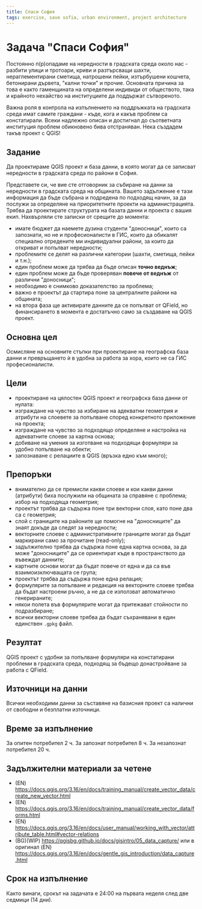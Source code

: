 ```yaml
---
title: Спаси София
tags: exercise, save sofia, urban environment, project architecture
---
```


# Задача "Спаси София"

Постоянно п(р)опадаме на нередности в градската среда около нас - разбити улици и тротоари, криви и разтърсващи шахти, нераглементирани сметища, натрошени пейки, изтърбушени кошчета, бетонирани дървета, "кални точки" и прочие. Основната причина за това е както гаменщината на определени индивиди от обществото, така и крайното нехайство на институциите да поддържат сътвореното.

Важна роля в контрола на изпълнението на поддръжката на градската среда имат самите граждани - къде, кога и какъв проблем са констатирали. Всеки надлежно описан и достигнал до съответната институция проблем обикновено бива отстраняван. Нека създадем такъв проект с QGIS!


## Задание

Да проектираме QGIS проект и база данни, в която могат да се записват нередности в градската среда по райони в София.

Представете си, че вие сте отговорник за събиране на данни за нередности в градската среда на общината. Вашето задължение е тази информация да бъде събрана и подредена по подходящ начин, за да послужи за определяне на приоритетните проекти на администрацията. Трябва да проектирате структурата на базата данни и проекта с вашия екип. Нахвърляли сте записки от срещите до момента:

- имате бюджет да наемете дузина студенти "доносници", които са запознати, но не и професионалисти в ГИС, които да обикалят специално отредените ми индивидуални райони, за които да откриват и попълват нередности;
- проблемите се делят на различни категории (шахти, сметища, пейки и т.н.);
- един проблем може да трябва да бъде описан **точно веднъж**;
- един проблем може да бъде проверяван **повече от веднъж** от различни "доносници";
- необходимо е снимково доказателство за проблема;
- важно е проектът да стартира поне за централните райони на общината;
- на втора фаза ще активирате данните да се попълват от QField, но финансирането в момента е достатъчно само за създаване на QGIS проект.


## Основна цел

Осмисляне на основните стъпки при проектиране на географска база данни и превръщането ѝ в удобна за работа за хора, които не са ГИС професионалисти.


## Цели

- проектиране на цялостен QGIS проект и географска база данни от нулата:
- изграждане на чувство за избиране на адекватни геометрия и атрибути на слоевете за попълване според конкретното приложение на проекта;
- изграждане на чувство за подходящо определяне и настройка на адекватните слоеве за картна основа;
- добиване на умения за изготване на подходящи формуляри за удобно попълване на обекти;
- запознаване с релациите в QGIS (връзка едно към много);

## Препоръки

- внимателно да се премисли какви слоеве и кои какви данни (атрибути) биха послужили на общината за справяне с проблема; избор на подходяща геометрия;
- проектът трябва да съдържа поне три векторни слоя, като поне два са с геометрия;
- слой с границите на районите ще помогне на "доносниците" да знаят докъде да следят за нередности;
- векторните слоеве с административните границите могат да бъдат маркирани само за прочитане (read-only);
- задължително трябва да съдържа поне една картна основа, за да може "доносниците" да се ориентират къде в пространството да въвеждат данните;
- картните основи могат да бъдат повече от една и да са във взаимоизключващата се група;
- проектът трябва да съдържа поне една релация;
- формулярите за попълване и редакция на векторните слоеве трябва да бъдат настроени ръчно, а не да се използват автоматично генерираните;
- някои полета във формулярите могат да притежават стойности по подразбиране;
- всички векторни слоеве трябва да бъдат съхранявани в един единствен `.gpkg` файл.


## Резултат

QGIS проект с удобни за попълване формуляри на констатирани проблеми в градската среда, подходящ за бъдещо донастройване за работа с QField.


## Източници на данни

Всички необходими данни за съставяне на базисния проект са налични от свободни и безплатни източници.


## Време за изпълнение
За опитен потребител 2 ч.
За запознат потребител 8 ч.
За незапознат потребител 20 ч.


## Задължителни материали за четене

- (EN) https://docs.qgis.org/3.16/en/docs/training_manual/create_vector_data/create_new_vector.html
- (EN) https://docs.qgis.org/3.16/en/docs/training_manual/create_vector_data/forms.html
- (EN) https://docs.qgis.org/3.16/en/docs/user_manual/working_with_vector/attribute_table.html#vector-relations
- (BG)(WIP) https://qgisbg.github.io/docs/gisintro/05_data_capture/ или в оригинал (EN) https://docs.qgis.org/3.16/en/docs/gentle_gis_introduction/data_capture.html


## Срок на изпълнение
Както винаги, срокът на задачата е 24:00 на първата неделя след две седмици (14 дни).

